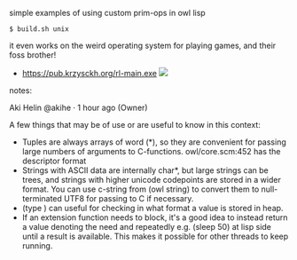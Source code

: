 simple examples of using custom prim-ops in owl lisp

```console
$ build.sh unix
```

it even works on the weird operating system for playing games, and their foss brother!

* https://pub.krzysckh.org/rl-main.exe
![](res/raylib-reactos.png)


notes:

Aki Helin @akihe · 1 hour ago (Owner)

A few things that may be of use or are useful to know in this context:

* Tuples are always arrays of word (*), so they are convenient for
  passing large numbers of arguments to C-functions. owl/core.scm:452
  has the descriptor format
* Strings with ASCII data are internally char*, but large strings can
  be trees, and strings with higher unicode codepoints are stored in a
  wider format. You can use c-string from (owl string) to convert them
  to null-terminated UTF8 for passing to C if necessary.
* (type <object>) can useful for checking in what format a value is
  stored in heap.
* If an extension function needs to block, it's a good idea to instead
  return a value denoting the need and repeatedly e.g. (sleep 50) at
  lisp side until a result is available. This makes it possible for
  other threads to keep running.
